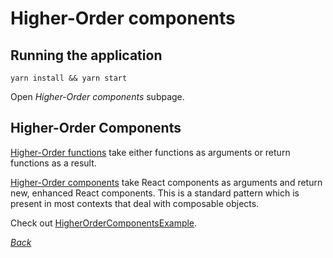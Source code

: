 # Higher-Order components

## Running the application

```
yarn install && yarn start
```

Open _Higher-Order components_ subpage.


## Higher-Order Components

[Higher-Order functions][0] take either functions as arguments or return
functions as a result.

[Higher-Order components][1] take React components as arguments and return new,
enhanced React components. This is a standard pattern which is present in most
contexts that deal with composable objects.

Check out [HigherOrderComponentsExample](./HigherOrderComponentsExample.js).

[_Back_](../README.md)

[0]: https://en.wikipedia.org/wiki/Higher-order_function
[1]: https://reactjs.org/docs/higher-order-components.html
